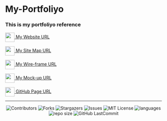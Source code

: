 # My-Portfoliyo

<h3 align="left">This is my portfoliyo reference</h3>
<p align="left">
   <a href="http://ashenhansaka.epizy.com/" target="_blank"><img align="center" src="https://github.com/hansakagaa/My-Portfoliyo/blob/master/assets/images/favicon.png" height="30" width="30" />  </a> <a href="http://ashenhansaka.epizy.com/" target="_blank" > My Website URL </a><br>
  
  <a href="https://www.gloomaps.com" target="_blank"><img align="center" src="https://www.gloomaps.com/favicon.ico" height="30" width="30" />  </a> <a href="https://www.gloomaps.com/FhHQZ6RQ2l" target="_blank" > My Site Map URL </a><br>
  
  <a href="https://wireframe.cc" target="_blank"><img align="center" src="https://wireframe.cc/favicon.ico" height="30" width="30" />  </a> <a href="https://wireframe.cc/ceHFJW" target="_blank" > My Wire-frame URL </a><br>
  
  <a href="https://www.figma.com" target="_blank"><img align="center" src="https://www.vectorlogo.zone/logos/figma/figma-icon.svg" height="30" width="30" />  </a> <a href="https://www.figma.com/file/7vT31AKkYoYE7eh696Ak08/My-profile?node-id=143%3A9" target="_blank" > My Mock-up URL </a><br>
  
  <a href="https://www.github.com" target="_blank"><img align="center" src="https://www.github.com/favicon.ico" height="30" width="30" />  </a> <a href="https://hansakagaa.github.io/My-Portfoliyo/" target="_blank" > GitHub Page URL </a><br>
  
</p>

---
<div align="center">

![Contributors](https://img.shields.io/github/contributors/hansakagaa/My-Portfoliyo?&labelColor=black&color=4cd137&style=for-the-badge)
![Forks](https://img.shields.io/github/forks/hansakagaa/My-Portfoliyo?&labelColor=black&color=0fb9b1&style=for-the-badge)
![Stargazers](https://img.shields.io/github/stars/hansakagaa/My-Portfoliyo?&labelColor=black&color=f7b731&style=for-the-badge)
![Issues](https://img.shields.io/github/issues/hansakagaa/My-Portfoliyo?&labelColor=black&color=EE5A24&style=for-the-badge)
![MIT License](https://img.shields.io/github/license/hansakagaa/My-Portfoliyo?&labelColor=black&color=FFC312&style=for-the-badge)
![languages](https://img.shields.io/github/languages/count/hansakagaa/My-Portfoliyo?color=ff3838&labelColor=black&style=for-the-badge)
![repo size](https://img.shields.io/github/repo-size/hansakagaa/My-Portfoliyo?label=Repo%20Size&style=for-the-badge&labelColor=black&color=0652DD)
![GitHub LastCommit](https://img.shields.io/github/last-commit/hansakagaa/My-Portfoliyo?logo=github&labelColor=black&color=d1d8e0&style=for-the-badge)
</div>
